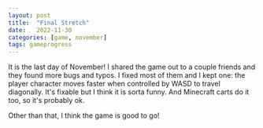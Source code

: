 ```yaml
---
layout: post
title:  "Final Stretch"
date:   2022-11-30
categories: [game, november]
tags: gameprogress
---
```


It is the last day of November! I shared the game out to a couple friends and they found more bugs and typos. I fixed most of them and I kept one: the player character moves faster when controlled by WASD to travel diagonally. It's fixable but I think it is sorta funny. And Minecraft carts do it too, so it's probably ok.

Other than that, I think the game is good to go!
